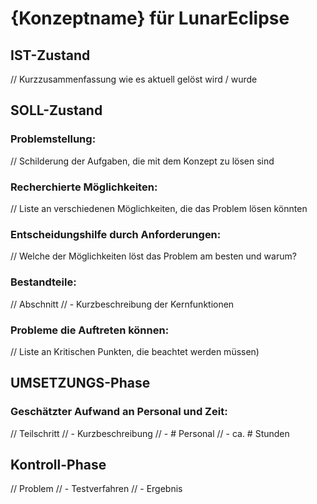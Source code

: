 # {Konzeptname} für LunarEclipse

## IST-Zustand

// Kurzzusammenfassung wie es aktuell gelöst wird / wurde

## SOLL-Zustand

### Problemstellung:

// Schilderung der Aufgaben, die mit dem Konzept zu lösen sind

### Recherchierte Möglichkeiten:

// Liste an verschiedenen Möglichkeiten, die das Problem lösen könnten

### Entscheidungshilfe durch Anforderungen:

// Welche der Möglichkeiten löst das Problem am besten und warum?

### Bestandteile:

// Abschnitt
// - Kurzbeschreibung der Kernfunktionen

### Probleme die Auftreten können:

// Liste an Kritischen Punkten, die beachtet werden müssen)

## UMSETZUNGS-Phase

### Geschätzter Aufwand an Personal und Zeit:

// Teilschritt
// - Kurzbeschreibung
// - # Personal
// - ca. # Stunden

## Kontroll-Phase

// Problem
// - Testverfahren
// - Ergebnis